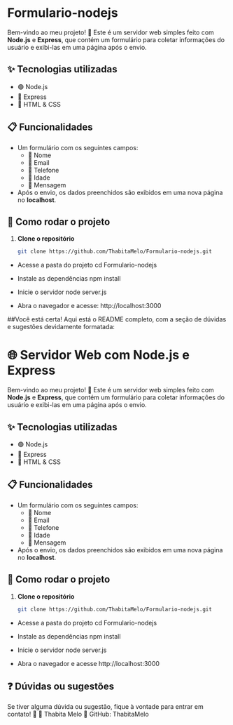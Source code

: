 # Formulario-nodejs
Bem-vindo ao meu projeto! 🎉 Este é um servidor web simples feito com **Node.js** e **Express**, que contém um formulário para coletar informações do usuário e exibi-las em uma página após o envio.  

## ✨ Tecnologias utilizadas  
- 🟢 Node.js  
- 🚀 Express  
- 🎨 HTML & CSS  

## 📋 Funcionalidades  
- Um formulário com os seguintes campos:  
  - 📝 Nome  
  - 📧 Email  
  - 📱 Telefone  
  - 🎂 Idade  
  - 💬 Mensagem  
- Após o envio, os dados preenchidos são exibidos em uma nova página no **localhost**.  

## 🚀 Como rodar o projeto  

1. **Clone o repositório**  
   ```bash
   git clone https://github.com/ThabitaMelo/Formulario-nodejs.git

- Acesse a pasta do projeto
cd Formulario-nodejs

- Instale as dependências
npm install

- Inicie o servidor
node server.js

- Abra o navegador e acesse:
http://localhost:3000

##Você está certa! Aqui está o README completo, com a seção de dúvidas e sugestões devidamente formatada:
# 🌐 Servidor Web com Node.js e Express  

Bem-vindo ao meu projeto! 🎉 Este é um servidor web simples feito com **Node.js** e **Express**, que contém um formulário para coletar informações do usuário e exibi-las em uma página após o envio.  

## ✨ Tecnologias utilizadas  
- 🟢 Node.js  
- 🚀 Express  
- 🎨 HTML & CSS  

## 📋 Funcionalidades  
- Um formulário com os seguintes campos:  
  - 📝 Nome  
  - 📧 Email  
  - 📱 Telefone  
  - 🎂 Idade  
  - 💬 Mensagem  
- Após o envio, os dados preenchidos são exibidos em uma nova página no **localhost**.  

## 🚀 Como rodar o projeto  

1. **Clone o repositório**  
   ```bash
   git clone https://github.com/ThabitaMelo/Formulario-nodejs.git

- Acesse a pasta do projeto
cd Formulario-nodejs

- Instale as dependências
npm install

- Inicie o servidor
node server.js

- Abra o navegador e acesse
http://localhost:3000


## ❓ Dúvidas ou sugestões
Se tiver alguma dúvida ou sugestão, fique à vontade para entrar em contato! 💙
📌 Thabita Melo
🔗 GitHub: ThabitaMelo






